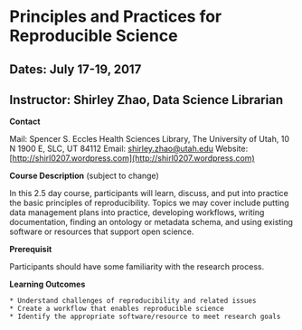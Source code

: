 # Principles and Practices for Reproducible Science 

## Dates: July 17-19, 2017 
## Instructor: Shirley Zhao, Data Science Librarian

**Contact**

Mail: Spencer S. Eccles Health Sciences Library, The University of Utah, 10 N 1900 E, SLC, UT 84112
Email: [shirley.zhao@utah.edu](mailto:shirley.zhao@utah.edu)
Website: [http://shirl0207.wordpress.com](http://shirl0207.wordpress.com)

**Course Description** (subject to change)

In this 2.5 day course, participants will learn, discuss, and put into practice the basic principles of reproducibility. Topics we may cover include putting data management plans into practice, developing workflows, writing documentation, finding an ontology or metadata schema, and using existing software or resources that support open science. 

**Prerequisit**

Participants should have some familiarity with the research process.

**Learning Outcomes**

    * Understand challenges of reproducibility and related issues
    * Create a workflow that enables reproducible science
    * Identify the appropriate software/resource to meet research goals